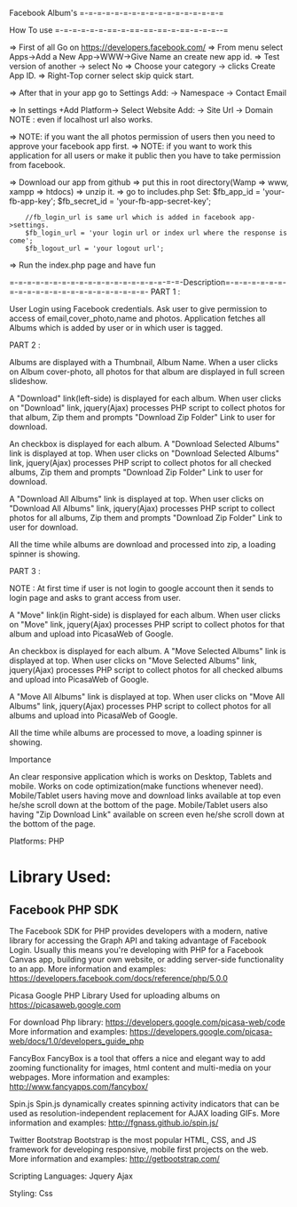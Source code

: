 Facebook Album's
=-=-=-=-=-=-=-=-=-=-=-=-=-=-=-=-=

How To use 
=-=-=-=-=-=-==-=-==-==-==-=-==-=-=-=--=

=> First of all Go on https://developers.facebook.com/
=> From menu select Apps->Add a New App->WWW->Give Name an create new app id.
=> Test version of another -> select No
=> Choose your category -> clicks Create App ID.
=> Right-Top corner select skip quick start.

=> After that in your app go to Settings
	Add:
		-> Namespace
		-> Contact Email

=> In settings +Add Platform-> Select Website
	Add:
		-> Site Url
		-> Domain
		NOTE : even if localhost url also works.

=> NOTE: if you want the all photos permission of users then you need to approve your facebook app first.
=> NOTE: if you want to work this application for all users or make it public then you have to take permission from facebook.


=> Download our app from github
=> put this in root directory(Wamp => www, xampp => htdocs)
=> unzip it.
=> go to includes.php
	Set:
		$fb_app_id = 'your-fb-app-key';
		$fb_secret_id = 'your-fb-app-secret-key';
	
		//fb_login_url is same url which is added in facebook app->settings.
		$fb_login_url = 'your login url or index url where the response is come'; 
		$fb_logout_url = 'your logout url';

=> Run the index.php page and have fun


=-=-=-=-=-=-=-=-=-=-=-=-=-=-=-=-=-=-=-=-Description=-=-=-=-=-=-=-=-=-=-=-=-=-=-=-=-=-=-=-=-=-=-=-
PART 1 :

User Login using Facebook credentials.
Ask user to give permission to access of email,cover_photo,name and photos.
Application fetches all Albums which is added by user or in which user is tagged.


PART 2 :

Albums are displayed with a Thumbnail, Album Name.
When a user clicks on Album cover-photo, all photos for that album are displayed in full screen slideshow.

A "Download" link(left-side) is displayed for each album.
When user clicks on "Download" link, jquery(Ajax) processes PHP script to collect photos for that album, Zip them and prompts "Download Zip Folder" Link to user for download.

An checkbox is displayed for each album.
A "Download Selected Albums" link is displayed at top.
When user clicks on "Download Selected Albums" link, jquery(Ajax) processes PHP script to collect photos for all checked albums, Zip them and prompts "Download Zip Folder" Link to user for download.

A "Download All Albums" link is displayed at top.
When user clicks on "Download All Albums" link, jquery(Ajax) processes PHP script to collect photos for all albums, Zip them and prompts "Download Zip Folder" Link to user for download.

All the time while albums are download and processed into zip, a loading spinner is showing.


PART 3 :

NOTE : At first time if user is not login to google account then it sends to login page and asks to grant access from user. 

A "Move" link(in Right-side) is displayed for each album.
When user clicks on "Move" link, jquery(Ajax) processes PHP script to collect photos for that album and upload into PicasaWeb of Google.

An checkbox is displayed for each album.
A "Move Selected Albums" link is displayed at top.
When user clicks on "Move Selected Albums" link, jquery(Ajax) processes PHP script to collect photos for all checked albums and upload into PicasaWeb of Google.

A "Move All Albums" link is displayed at top.
When user clicks on "Move All Albums" link, jquery(Ajax) processes PHP script to collect photos for all albums and upload into PicasaWeb of Google.

All the time while albums are processed to move, a loading spinner is showing.


Importance

An clear responsive application which is works on Desktop, Tablets and mobile.
Works on code optimization(make functions whenever need).
Mobile/Tablet users having move and download links available at top even he/she scroll down at the bottom of the page.
Mobile/Tablet users also having "Zip Download Link" available on screen even he/she scroll down at the bottom of the page.



Platforms:
PHP


Library Used:
==========================================================
Facebook PHP SDK
----------------------
The Facebook SDK for PHP provides developers with a modern, native library for accessing the Graph API and 
taking advantage of Facebook Login. Usually this means you're developing with PHP for a Facebook Canvas app, 
building your own website, or adding server-side functionality to an app.
More information and examples: https://developers.facebook.com/docs/reference/php/5.0.0

Picasa Google PHP Library
Used for uploading albums on https://picasaweb.google.com

For download Php library: https://developers.google.com/picasa-web/code
More information and examples: https://developers.google.com/picasa-web/docs/1.0/developers_guide_php

FancyBox
FancyBox is a tool that offers a nice and elegant way to add zooming functionality for images, html content and multi-media on your webpages.
More information and examples: http://www.fancyapps.com/fancybox/

Spin.js
Spin.js dynamically creates spinning activity indicators that can be used as resolution-independent replacement for AJAX loading GIFs.
More information and examples: http://fgnass.github.io/spin.js/

Twitter Bootstrap
Bootstrap is the most popular HTML, CSS, and JS framework for developing responsive, mobile first projects on the web.
More information and examples: http://getbootstrap.com/


Scripting Languages:
Jquery
Ajax


Styling:
Css


